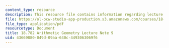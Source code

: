 ```yaml
---
content_type: resource
description: This resource file contains information regarding lecture note 9.
file: https://ol-ocw-studio-app-production.s3.amazonaws.com/courses/18-782-introduction-to-arithmetic-geometry-fall-2013/43669880049d09aa640c4493063069f6_MIT18_782F13_lec9.pdf
file_type: application/pdf
resourcetype: Document
title: 18.782 Arithmetic Geometry Lecture Note 9
uid: 43669880-049d-09aa-640c-4493063069f6
---
```

